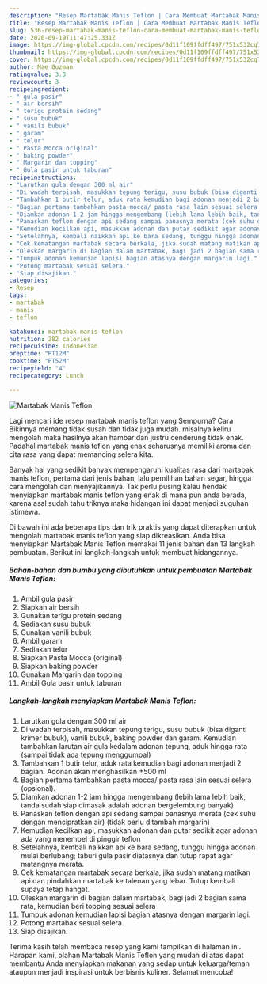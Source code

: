 ```yaml
---
description: "Resep Martabak Manis Teflon | Cara Membuat Martabak Manis Teflon Yang Sempurna"
title: "Resep Martabak Manis Teflon | Cara Membuat Martabak Manis Teflon Yang Sempurna"
slug: 536-resep-martabak-manis-teflon-cara-membuat-martabak-manis-teflon-yang-sempurna
date: 2020-09-19T11:47:25.331Z
image: https://img-global.cpcdn.com/recipes/0d11f109ffdff497/751x532cq70/martabak-manis-teflon-foto-resep-utama.jpg
thumbnail: https://img-global.cpcdn.com/recipes/0d11f109ffdff497/751x532cq70/martabak-manis-teflon-foto-resep-utama.jpg
cover: https://img-global.cpcdn.com/recipes/0d11f109ffdff497/751x532cq70/martabak-manis-teflon-foto-resep-utama.jpg
author: Mae Guzman
ratingvalue: 3.3
reviewcount: 3
recipeingredient:
- " gula pasir"
- " air bersih"
- " terigu protein sedang"
- " susu bubuk"
- " vanili bubuk"
- " garam"
- " telur"
- " Pasta Mocca original"
- " baking powder"
- " Margarin dan topping"
- " Gula pasir untuk taburan"
recipeinstructions:
- "Larutkan gula dengan 300 ml air"
- "Di wadah terpisah, masukkan tepung terigu, susu bubuk (bisa diganti krimer bubuk), vanili bubuk, baking powder dan garam. Kemudian tambahkan larutan air gula kedalam adonan tepung, aduk hingga rata (sampai tidak ada tepung menggumpal)"
- "Tambahkan 1 butir telur, aduk rata kemudian bagi adonan menjadi 2 bagian. Adonan akan menghasilkan ±500 ml"
- "Bagian pertama tambahkan pasta mocca/ pasta rasa lain sesuai selera (opsional)."
- "Diamkan adonan 1-2 jam hingga mengembang (lebih lama lebih baik, tanda sudah siap dimasak adalah adonan bergelembung banyak)"
- "Panaskan teflon dengan api sedang sampai panasnya merata (cek suhu dengan mencipratkan air) (tidak perlu ditambah margarin)"
- "Kemudian kecilkan api, masukkan adonan dan putar sedikit agar adonan ada yang menempel di pinggir teflon"
- "Setelahnya, kembali naikkan api ke bara sedang, tunggu hingga adonan mulai berlubang; taburi gula pasir diatasnya dan tutup rapat agar matangnya merata."
- "Cek kematangan martabak secara berkala, jika sudah matang matikan api dan pindahkan martabak ke talenan yang lebar. Tutup kembali supaya tetap hangat."
- "Oleskan margarin di bagian dalam martabak, bagi jadi 2 bagian sama rata, kemudian beri topping sesuai selera"
- "Tumpuk adonan kemudian lapisi bagian atasnya dengan margarin lagi."
- "Potong martabak sesuai selera."
- "Siap disajikan."
categories:
- Resep
tags:
- martabak
- manis
- teflon

katakunci: martabak manis teflon 
nutrition: 282 calories
recipecuisine: Indonesian
preptime: "PT12M"
cooktime: "PT52M"
recipeyield: "4"
recipecategory: Lunch

---
```



![Martabak Manis Teflon](https://img-global.cpcdn.com/recipes/0d11f109ffdff497/751x532cq70/martabak-manis-teflon-foto-resep-utama.jpg)

Lagi mencari ide resep martabak manis teflon yang Sempurna? Cara Bikinnya memang tidak susah dan tidak juga mudah. misalnya keliru mengolah maka hasilnya akan hambar dan justru cenderung tidak enak. Padahal martabak manis teflon yang enak seharusnya memiliki aroma dan cita rasa yang dapat memancing selera kita.

Banyak hal yang sedikit banyak mempengaruhi kualitas rasa dari martabak manis teflon, pertama dari jenis bahan, lalu pemilihan bahan segar, hingga cara mengolah dan menyajikannya. Tak perlu pusing kalau hendak menyiapkan martabak manis teflon yang enak di mana pun anda berada, karena asal sudah tahu triknya maka hidangan ini dapat menjadi suguhan istimewa.




Di bawah ini ada beberapa tips dan trik praktis yang dapat diterapkan untuk mengolah martabak manis teflon yang siap dikreasikan. Anda bisa menyiapkan Martabak Manis Teflon memakai 11 jenis bahan dan 13 langkah pembuatan. Berikut ini langkah-langkah untuk membuat hidangannya.

<!--inarticleads1-->

##### Bahan-bahan dan bumbu yang dibutuhkan untuk pembuatan Martabak Manis Teflon:

1. Ambil  gula pasir
1. Siapkan  air bersih
1. Gunakan  terigu protein sedang
1. Sediakan  susu bubuk
1. Gunakan  vanili bubuk
1. Ambil  garam
1. Sediakan  telur
1. Siapkan  Pasta Mocca (original)
1. Siapkan  baking powder
1. Gunakan  Margarin dan topping
1. Ambil  Gula pasir untuk taburan




<!--inarticleads2-->

##### Langkah-langkah menyiapkan Martabak Manis Teflon:

1. Larutkan gula dengan 300 ml air
1. Di wadah terpisah, masukkan tepung terigu, susu bubuk (bisa diganti krimer bubuk), vanili bubuk, baking powder dan garam. Kemudian tambahkan larutan air gula kedalam adonan tepung, aduk hingga rata (sampai tidak ada tepung menggumpal)
1. Tambahkan 1 butir telur, aduk rata kemudian bagi adonan menjadi 2 bagian. Adonan akan menghasilkan ±500 ml
1. Bagian pertama tambahkan pasta mocca/ pasta rasa lain sesuai selera (opsional).
1. Diamkan adonan 1-2 jam hingga mengembang (lebih lama lebih baik, tanda sudah siap dimasak adalah adonan bergelembung banyak)
1. Panaskan teflon dengan api sedang sampai panasnya merata (cek suhu dengan mencipratkan air) (tidak perlu ditambah margarin)
1. Kemudian kecilkan api, masukkan adonan dan putar sedikit agar adonan ada yang menempel di pinggir teflon
1. Setelahnya, kembali naikkan api ke bara sedang, tunggu hingga adonan mulai berlubang; taburi gula pasir diatasnya dan tutup rapat agar matangnya merata.
1. Cek kematangan martabak secara berkala, jika sudah matang matikan api dan pindahkan martabak ke talenan yang lebar. Tutup kembali supaya tetap hangat.
1. Oleskan margarin di bagian dalam martabak, bagi jadi 2 bagian sama rata, kemudian beri topping sesuai selera
1. Tumpuk adonan kemudian lapisi bagian atasnya dengan margarin lagi.
1. Potong martabak sesuai selera.
1. Siap disajikan.




Terima kasih telah membaca resep yang kami tampilkan di halaman ini. Harapan kami, olahan Martabak Manis Teflon yang mudah di atas dapat membantu Anda menyiapkan makanan yang sedap untuk keluarga/teman ataupun menjadi inspirasi untuk berbisnis kuliner. Selamat mencoba!
